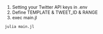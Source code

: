 1. Setting your Twitter API keys in .env
2. Define TEMPLATE & TWEET_ID & RANGE
3. exec main.jl

```
julia main.jl
```
